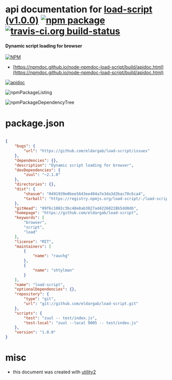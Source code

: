 # api documentation for  [load-script (v1.0.0)](https://github.com/eldargab/load-script)  [![npm package](https://img.shields.io/npm/v/npmdoc-load-script.svg?style=flat-square)](https://www.npmjs.org/package/npmdoc-load-script) [![travis-ci.org build-status](https://api.travis-ci.org/npmdoc/node-npmdoc-load-script.svg)](https://travis-ci.org/npmdoc/node-npmdoc-load-script)
#### Dynamic script loading for browser

[![NPM](https://nodei.co/npm/load-script.png?downloads=true&downloadRank=true&stars=true)](https://www.npmjs.com/package/load-script)

- [https://npmdoc.github.io/node-npmdoc-load-script/build/apidoc.html](https://npmdoc.github.io/node-npmdoc-load-script/build/apidoc.html)

[![apidoc](https://npmdoc.github.io/node-npmdoc-load-script/build/screenCapture.buildCi.browser.%252Ftmp%252Fbuild%252Fapidoc.html.png)](https://npmdoc.github.io/node-npmdoc-load-script/build/apidoc.html)

![npmPackageListing](https://npmdoc.github.io/node-npmdoc-load-script/build/screenCapture.npmPackageListing.svg)

![npmPackageDependencyTree](https://npmdoc.github.io/node-npmdoc-load-script/build/screenCapture.npmPackageDependencyTree.svg)



# package.json

```json

{
    "bugs": {
        "url": "https://github.com/eldargab/load-script/issues"
    },
    "dependencies": {},
    "description": "Dynamic script loading for browser",
    "devDependencies": {
        "zuul": "~2.1.0"
    },
    "directories": {},
    "dist": {
        "shasum": "0491939e0bee5643ee494a7e3da3d2bac70c6ca4",
        "tarball": "https://registry.npmjs.org/load-script/-/load-script-1.0.0.tgz"
    },
    "gitHead": "09f6c1002c3bc48e8ab3027ad42260228b5dd0db",
    "homepage": "https://github.com/eldargab/load-script",
    "keywords": [
        "browser",
        "script",
        "load"
    ],
    "license": "MIT",
    "maintainers": [
        {
            "name": "rauchg"
        },
        {
            "name": "shtylman"
        }
    ],
    "name": "load-script",
    "optionalDependencies": {},
    "repository": {
        "type": "git",
        "url": "git://github.com/eldargab/load-script.git"
    },
    "scripts": {
        "test": "zuul -- test/index.js",
        "test-local": "zuul --local 9005 -- test/index.js"
    },
    "version": "1.0.0"
}
```



# misc
- this document was created with [utility2](https://github.com/kaizhu256/node-utility2)
